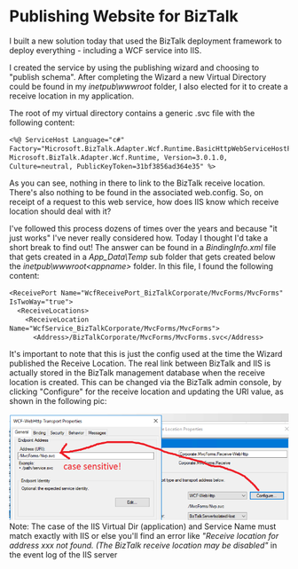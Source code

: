# Publishing Website for BizTalk

I built a new solution today that used the BizTalk deployment framework to deploy everything - including a WCF service into IIS.

I created the service by using the publishing wizard and choosing to "publish schema". After completing the Wizard a new Virtual Directory could be found in my *inetpub\wwwroot* folder, I also elected for it to create a receive location in my application. 

The root of my virtual directory contains a generic .svc file with the following content:

    <%@ ServiceHost Language="c#" Factory="Microsoft.BizTalk.Adapter.Wcf.Runtime.BasicHttpWebServiceHostFactory, Microsoft.BizTalk.Adapter.Wcf.Runtime, Version=3.0.1.0, Culture=neutral, PublicKeyToken=31bf3856ad364e35" %>

As you can see, nothing in there to link to the BizTalk receive location. There's also nothing to be found in the associated web.config. So, on receipt of a request to this web service, how does IIS know which receive location should deal with it?

I've followed this process dozens of times over the years and because "it just works" I've never really considered how. Today I thought I'd take a short break to find out! The answer can be found in a *BindingInfo.xml* file that gets created in a *App_Data\Temp* sub folder that gets created below the *inetpub\wwwroot\<appname>* folder. In this file, I found the following content:

    <ReceivePort Name="WcfReceivePort_BizTalkCorporate/MvcForms/MvcForms" IsTwoWay="true">
      <ReceiveLocations>
        <ReceiveLocation Name="WcfService_BizTalkCorporate/MvcForms/MvcForms">
          <Address>/BizTalkCorporate/MvcForms/MvcForms.svc</Address>

It's important to note that this is just the config used at the time the Wizard published the Receive Location. The real link between BizTalk and IIS is actually stored in the BizTalk management database when the receive location is created. This can be changed via the BizTalk admin console, by clicking "Configure" for the receive location and updating the URI value, as shown in the following pic:

![](/images/iis-receive/blog1.png)
Note: The case of the IIS Virtual Dir (application) and Service Name must match exactly with IIS or else you'll find an error like *"Receive location for address xxx not found. (The BizTalk receive location may be disabled"* in the event log of the IIS server
